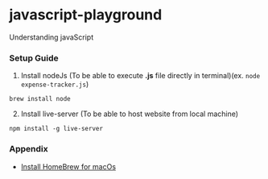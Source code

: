 # javascript-playground
Understanding javaScript

### Setup Guide

1. Install nodeJs (To be able to execute **.js** file directly in terminal)(ex. ```node expense-tracker.js```)
```
brew install node
```

2. Install live-server (To be able to host website from local machine)
```
npm install -g live-server
```


### Appendix
* [Install HomeBrew for macOs](https://brew.sh/)
